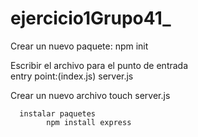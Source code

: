 # ejercicio1Grupo41_

Crear un nuevo paquete:
      npm init
      
Escribir el archivo para el punto de entrada      
entry point:(index.js) server.js

Crear un nuevo archivo
      touch server.js

      instalar paquetes
            npm install express